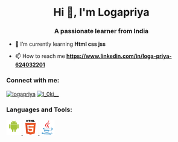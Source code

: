 <h1 align="center">Hi 👋, I'm Logapriya</h1>
<h3 align="center">A passionate learner from India</h3>

- 🌱 I’m currently learning **Html css jss**

- 📫 How to reach me **https://www.linkedin.com/in/loga-priya-624032201**

<h3 align="left">Connect with me:</h3>
<p align="left">
<a href="https://linkedin.com/in/logapriya" target="blank"><img align="center" src="https://raw.githubusercontent.com/rahuldkjain/github-profile-readme-generator/master/src/images/icons/Social/linked-in-alt.svg" alt="logapriya" height="30" width="40" /></a>
<a href="https://instagram.com/stu.uart" target="blank"><img align="center" src="https://raw.githubusercontent.com/rahuldkjain/github-profile-readme-generator/master/src/images/icons/Social/instagram.svg" alt="l_0ki__" height="30" width="40" /></a>
</p>

<h3 align="left">Languages and Tools:</h3>
<p align="left"> <a href="https://developer.android.com" target="_blank"> <img src="https://raw.githubusercontent.com/devicons/devicon/master/icons/android/android-original-wordmark.svg" alt="android" width="40" height="40"/> </a> <a href="https://www.w3.org/html/" target="_blank"> <img src="https://raw.githubusercontent.com/devicons/devicon/master/icons/html5/html5-original-wordmark.svg" alt="html5" width="40" height="40"/> </a> <a href="https://www.java.com" target="_blank"> <img src="https://raw.githubusercontent.com/devicons/devicon/master/icons/java/java-original.svg" alt="java" width="40" height="40"/> </a> </p>

